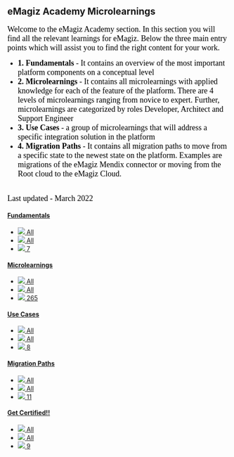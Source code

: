 <div class="ez-academy">
	<div class="ez-academy__body">
		<main class="master">
	<h2 class="title">eMagiz Academy Microlearnings</h2>
		<p>
		<font size="4" face="verdana" color="black">
       Welcome to the eMagiz Academy section. In this section you will find all the relevant learnings for eMagiz. Below the three main entry points which will assist you to find the right content for your work. 
	   </br>
			<ul>
			   <li><b>1. Fundamentals</b> - It contains an overview of the most important platform components on a conceptual level</li>
			   <li><b>2. Microlearnings</b> - It contains all microlearnings with applied knowledge for each of the feature of the platform. There are 4 levels of microlearnings ranging from novice to expert. Further, microlearnings are categorized by roles Developer, Architect and Support Engineer</li>
			   <li><b>3. Use Cases</b> - a group of microlearnings that will address a specific integration solution in the platform</li>
			   <li><b>4. Migration Paths</b> - It contains all migration paths to move from a specific state to the newest state on the platform. Examples are migrations of the eMagiz Mendix connector or moving from the Root cloud to the eMagiz Cloud.</li>
			</ul>
		</br>
        Last updated - March 2022
		   </font>
    </p>
		<div class="card-container">
			<a href="../../docs/fundamental/index_academy_fundamental_all" class="card">
			<div class="card__body" style="background: url(../../img/microlearning/academy_index/fundamentals.svg) center no-repeat; background-size: 20%;">
					<h4 class="title">Fundamentals</h4>
				</div>
				<ul class="card__footer">
					<li class="card__footer-item">
						<img class="card__footer-icon card__footer-icon--level" src="../../img/microlearning/academy_index/icon-level24.svg"/>
						<label for="" class="card__footer-label">All</label>
					</li>
					<li class="card__footer-item">
						<img class="card__footer-icon card__footer-icon--roles" src="../../img/microlearning/academy_index/icon-roles24.svg"/>
						<label for="" class="card__footer-label">All</label>
					</li>
					<li class="card__footer-item">
						<img class="card__footer-icon card__footer-icon--lessons" src="../../img/microlearning/academy_index/icon-lessons24.svg"/>
						<label for="" class="card__footer-label">7</label>
					</li>
				</ul>
			</a>
			<a href="../../docs/microlearning/index_academy_microlearning" class="card">
				<div class="card__body" style="background: url(../../img/microlearning/academy_index/microlearnings2.svg) center no-repeat; background-size: 20%;">
					<h4 class="title">Microlearnings</h4>
				</div>
				<ul class="card__footer">
					<li class="card__footer-item">
						<img class="card__footer-icon card__footer-icon--level" src="../../img/microlearning/academy_index/icon-level24.svg"/>
						<label for="" class="card__footer-label">All</label>
					</li>
					<li class="card__footer-item">
						<img class="card__footer-icon card__footer-icon--roles" src="../../img/microlearning/academy_index/icon-roles24.svg"/>
						<label for="" class="card__footer-label">All</label>
					</li>
					<li class="card__footer-item">
						<img class="card__footer-icon card__footer-icon--lessons" src="../../img/microlearning/academy_index/icon-lessons24.svg"/>
						<label for="" class="card__footer-label">265</label>
					</li>
				</ul>
			</a>	
			<a href="../../docs/usecase/index_academy_usecase_all" class="card">
				<div class="card__body" style="background: url(../../img/microlearning/academy_index/usecases.svg) center no-repeat; background-size: 15%;">
					<h4 class="title">Use Cases</h4>
				</div>
				<ul class="card__footer">
					<li class="card__footer-item">
						<img class="card__footer-icon card__footer-icon--level" src="../../img/microlearning/academy_index/icon-level24.svg"/>
						<label for="" class="card__footer-label">All</label>
					</li>
					<li class="card__footer-item">
						<img class="card__footer-icon card__footer-icon--roles" src="../../img/microlearning/academy_index/icon-roles24.svg"/>
						<label for="" class="card__footer-label">All</label>
					</li>
					<li class="card__footer-item">
						<img class="card__footer-icon card__footer-icon--lessons" src="../../img/microlearning/academy_index/icon-lessons24.svg"/>
						<label for="" class="card__footer-label">8</label>
					</li>
				</ul>
			</a>
			<a href="../../docs/migrationpath/index_academy_migrationpath_all" class="card">
				<div class="card__body" style="background: url(../../img/microlearning/academy_index/migration-paths.svg) center no-repeat; background-size: 15%;">
					<h4 class="title">Migration Paths</h4>
				</div>
				<ul class="card__footer">
					<li class="card__footer-item">
						<img class="card__footer-icon card__footer-icon--level" src="../../img/microlearning/academy_index/icon-level24.svg"/>
						<label for="" class="card__footer-label">All</label>
					</li>
					<li class="card__footer-item">
						<img class="card__footer-icon card__footer-icon--roles" src="../../img/microlearning/academy_index/icon-roles24.svg"/>
						<label for="" class="card__footer-label">All</label>
					</li>
					<li class="card__footer-item">
						<img class="card__footer-icon card__footer-icon--lessons" src="../../img/microlearning/academy_index/icon-lessons24.svg"/>
						<label for="" class="card__footer-label">11</label>
					</li>
				</ul>
			</a>
			<a href="https://www.emagiz.com/en/certification/" class="card card--featured">
				<div class="card__body" style="background: url(../../img/microlearning/academy_index/get_certified.png) center no-repeat; background-size: 20%;">
					<h4 class="title">Get Certified!!</h4>
				</div>
				<ul class="card__footer">
					<li class="card__footer-item">
						<img class="card__footer-icon card__footer-icon--level" src="../../img/microlearning/academy_index/icon-level24.svg"/>
						<label for="" class="card__footer-label">All</label>
					</li>
					<li class="card__footer-item">
						<img class="card__footer-icon card__footer-icon--roles" src="../../img/microlearning/academy_index/icon-roles24.svg"/>
						<label for="" class="card__footer-label">All</label>
					</li>
					<li class="card__footer-item">
						<img class="card__footer-icon card__footer-icon--lessons" src="../../img/microlearning/academy_index/icon-lessons24.svg"/>
						<label for="" class="card__footer-label">9</label>
					</li>
				</ul>
			</a>
		</div>			
	</div>
</main>
</div>
</div>